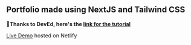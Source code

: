 <h2>Portfolio made using NextJS and Tailwind CSS</h2>

<b>💖Thanks to DevEd, here's the <a href="https://www.youtube.com/watch?v=k-Pi5ZMxHWY" target="_blank">link for the tutorial</b>


<a href="https://tiny-squirrel-5cc969.netlify.app/" target="_blank">Live Demo</a> hosted on Netlify
